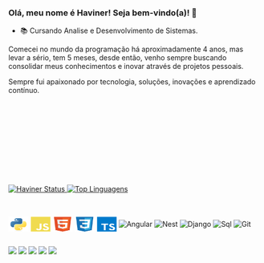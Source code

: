 ### Olá, meu nome é Haviner! Seja bem-vindo(a)! 👋

- 📚 Cursando Analise e Desenvolvimento de Sistemas.

Comecei no mundo da programação há aproximadamente 4 anos, mas levar a sério, tem 5 meses, desde então, venho sempre buscando consolidar meus conhecimentos e inovar através de projetos pessoais. 

Sempre fui apaixonado por tecnologia, soluções, inovações e aprendizado contínuo.

<div>
  <a href="https://github.com/havinercavalcante">
  <img height="180em" src"https://github-readme-stats.vercel.app/api?username=havinercavalcante&show_icons=true&theme=tokyonight"
  <img height="180em" src"https://github-readme-stats.vercel.app/api/top-langs/?username=havinercavalcante&layout=compact&theme=tokyonight)](https://github.com/havinercavalcante/github-readme-stats")

![Haviner Status](https://github-readme-stats.vercel.app/api?username=havinercavalcante&show_icons=true&theme=tokyonight)
[![Top Linguagens](https://github-readme-stats.vercel.app/api/top-langs/?username=havinercavalcante&layout=compact&theme=tokyonight)](https://github.com/havinercavalcante/github-readme-stats)
</div>

 ##
 
<div style="display: inline_block"><br>
  <img align="center" alt="Python" height="30" width="40" src="https://raw.githubusercontent.com/devicons/devicon/master/icons/python/python-original.svg">
  <img align="center" alt="Js" height="30" width="40" src="https://raw.githubusercontent.com/devicons/devicon/master/icons/javascript/javascript-plain.svg">
  <img align="center" alt="HTML" height="30" width="40" src="https://raw.githubusercontent.com/devicons/devicon/master/icons/html5/html5-original.svg">
  <img align="center" alt="CSS" height="30" width="40" src="https://raw.githubusercontent.com/devicons/devicon/master/icons/css3/css3-original.svg">
  <img align="center" alt="Ts" height="30" width="40" src="https://raw.githubusercontent.com/devicons/devicon/master/icons/typescript/typescript-plain.svg">
  <img align="center" alt="Angular" height="30" width="40" src="https://cdn.jsdelivr.net/gh/devicons/devicon/icons/angularjs/angularjs-original.svg">
  <img align="center" alt="Nest" height="30" width="40" src="https://cdn.jsdelivr.net/gh/devicons/devicon/icons/nestjs/nestjs-plain.svg">
  <img align="center" alt="Django" height="30" width="40" src="https://cdn.jsdelivr.net/gh/devicons/devicon/icons/django/django-plain.svg">
  <img align="center" alt="Sql" height="30" width="40" src="https://cdn.jsdelivr.net/gh/devicons/devicon/icons/mysql/mysql-original.svg">
  <img align="center" alt="Git" height="30" width="40" src="https://cdn.jsdelivr.net/gh/devicons/devicon/icons/git/git-original.svg">
</div>

##

<div> 
  <a href="https://www.youtube.com/channel/UCX2dAVd32uTktt9dSJh_n7A" target="_blank"><img src="https://img.shields.io/badge/YouTube-FF0000?style=for-the-badge&logo=youtube&logoColor=white" target="_blank"></a>
  <a href="https://www.instagram.com/havinercavalcante" target="_blank"><img src="https://img.shields.io/badge/-Instagram-%23E4405F?style=for-the-badge&logo=instagram&logoColor=white" target="_blank"></a>
 	<a href="https://www.twitch.tv/haviner7" target="_blank"><img src="https://img.shields.io/badge/Twitch-9146FF?style=for-the-badge&logo=twitch&logoColor=white" target="_blank"></a>
  <a href = "haviner7@gmail.com"><img src="https://img.shields.io/badge/-Gmail-%23333?style=for-the-badge&logo=gmail&logoColor=white" target="_blank"></a>
  <a href="https://www.linkedin.com/in/haviner-cavalcante-7a150b220" target="_blank"><img src="https://img.shields.io/badge/-LinkedIn-%230077B5?style=for-the-badge&logo=linkedin&logoColor=white" target="_blank"></a> 
  
</div>

 
